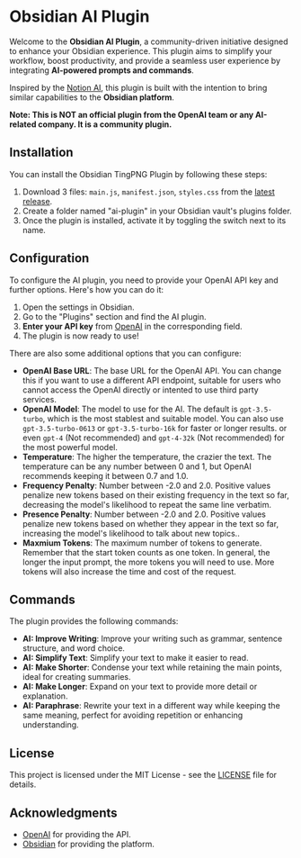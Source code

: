 # Obsidian AI Plugin

Welcome to the **Obsidian AI Plugin**, a community-driven initiative designed to enhance your Obsidian experience. This plugin aims to simplify your workflow, boost productivity, and provide a seamless user experience by integrating **AI-powered prompts and commands**.

Inspired by the [Notion AI](https://www.notion.so/product/ai), this plugin is built with the intention to bring similar capabilities to the **Obsidian platform**.

**Note: This is NOT an official plugin from the OpenAI team or any AI-related company. It is a community plugin.**

## Installation

You can install the Obsidian TingPNG Plugin by following these steps:

1. Download 3 files: `main.js`, `manifest.json`, `styles.css` from the [latest release](https://github.com/ckt1031/obsidian-ai-plugin/releases/latest).
2. Create a folder named "ai-plugin" in your Obsidian vault's plugins folder.
3. Once the plugin is installed, activate it by toggling the switch next to its name.

## Configuration

To configure the AI plugin, you need to provide your OpenAI API key and further options. Here's how you can do it:

1. Open the settings in Obsidian.
2. Go to the "Plugins" section and find the AI plugin.
3. **Enter your API key** from [OpenAI](https://beta.openai.com/account/api-keys) in the corresponding field.
4. The plugin is now ready to use!

There are also some additional options that you can configure:

- **OpenAI Base URL**: The base URL for the OpenAI API. You can change this if you want to use a different API endpoint, suitable for users who cannot access the OpenAI directly or intented to use third party services.
- **OpenAI Model**: The model to use for the AI. The default is `gpt-3.5-turbo`, which is the most stablest and suitable model. You can also use `gpt-3.5-turbo-0613` or `gpt-3.5-turbo-16k` for faster or longer results. or even `gpt-4` (Not recommended) and `gpt-4-32k` (Not recommended) for the most powerful model.
- **Temperature**: The higher the temperature, the crazier the text. The temperature can be any number between 0 and 1, but OpenAI recommends keeping it between 0.7 and 1.0.
- **Frequency Penalty**: Number between -2.0 and 2.0. Positive values penalize new tokens based on their existing frequency in the text so far, decreasing the model's likelihood to repeat the same line verbatim.
- **Presence Penalty**: Number between -2.0 and 2.0. Positive values penalize new tokens based on whether they appear in the text so far, increasing the model's likelihood to talk about new topics..
- **Maxmium Tokens**: The maximum number of tokens to generate. Remember that the start token counts as one token. In general, the longer the input prompt, the more tokens you will need to use. More tokens will also increase the time and cost of the request.

## Commands

The plugin provides the following commands:

- **AI: Improve Writing**: Improve your writing such as grammar, sentence structure, and word choice.
- **AI: Simplify Text**: Simplify your text to make it easier to read.
- **AI: Make Shorter**: Condense your text while retaining the main points, ideal for creating summaries.
- **AI: Make Longer**: Expand on your text to provide more detail or explanation.
- **AI: Paraphrase**: Rewrite your text in a different way while keeping the same meaning, perfect for avoiding repetition or enhancing understanding.

## License

This project is licensed under the MIT License - see the [LICENSE](LICENSE) file for details.

## Acknowledgments

- [OpenAI](https://openai.com/) for providing the API.
- [Obsidian](https://obsidian.md/) for providing the platform.
